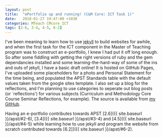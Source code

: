 ```yaml
---
layout: post
title:  "ePortfolio up and running! (C&M Core: ICT Task 1)"
date:   2018-01-27 19:47:00 +1030
categories: MTeach CMcore ICT
tags: [2-6, 3-4, 4-5, 6-2]
---
```


I've been meaning to learn how to use [jekyll](https://jekyllrb.com/) to build websites for awhile, and when the first task for the ICT component in the Master of Teaching program was to construct an e-portfolio, I knew I had put it off long enough. So after some fiddling with getting the right versions of ruby and the gem dependancies installed and some learning-the-hard-way of some of the ins and outs of jekyll, I have a basic draft online! It is hosted on GitHub Pages, I've uploaded some placeholders for a photo and Personal Statement for the time being, and populated the APST Standards table with the default values taken from the google sites template. I also set up a blog for the reflections, and I'm planning to use categories to seperate out blog posts (or `reflections') for various subjects (Curriculum and Methodology Core Course Seminar Reflections, for example). The source is available from [my GitHub](https://github.com/Armadilloa16/eportfolio).


Having an e-portfolio contributes towards APST [2.6]({{ site.baseurl }}/apst/#2-6), [3.4]({{ site.baseurl }}/apst/#3-4) and [4.5]({{ site.baseurl }}/apst/#4-5) while learning how to use jekyll and program the website from scratch contributed towards [6.2]]({{ site.baseurl }}/apst/#6-2).




